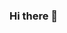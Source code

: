 ### Hi there 👋

<!--
**techhjork/techhjork** is a ✨ _special_ ✨ repository because its `README.md` (this file) appears on your GitHub profile.

Here are some ideas to get you started:

[![GitHub Streak]()](https://git.io/streak-stats)
📊 **More Stats**
  
<details>
  <summary>Github Stats</summary>
  <br>
  <a href="https://mrepol742.github.io">
  <img alt="Github Stats" src="https://github-readme-streak-stats.herokuapp.com?user=techhjork&show_icons=true&count_private=true&theme=gruvbox&include_all_commits=true">
</a>  
  
</details> 
- 🔭 I’m currently working on ...
- 🌱 I’m currently learning ...
- 👯 I’m looking to collaborate on ...
- 🤔 I’m looking for help with ...
- 💬 Ask me about ...
- 📫 How to reach me: ...
- 😄 Pronouns: ...
- ⚡ Fun fact: ...
-->
